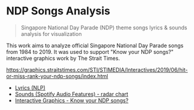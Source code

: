 # NDP Songs Analysis

> Singapore National Day Parade (NDP) theme songs lyrics & sounds analysis for visualization

This work aims to analyze official Singapore National Day Parade songs from 1984 to 2019. It was used to support "Know your NDP songs?" interactive graphics work by The Strait Times.

https://graphics.straitstimes.com/STI/STIMEDIA/Interactives/2019/06/hit-or-miss-rank-your-ndp-songs/index.html

- [Lyrics (NLP)](https://sujinleeme.github.io/ndp-songs-analysis/ndp-songs-lyrics.html)
- [Sounds (Spotify Audio Features) - radar chart](https://sujinleeme.github.io/ndp-songs-analysis/ndp-songs-sounds.html)
- [Interactive Graphics - Know your NDP songs?](https://graphics.straitstimes.com/STI/STIMEDIA/Interactives/2019/06/hit-or-miss-rank-your-ndp-songs/index.html)
